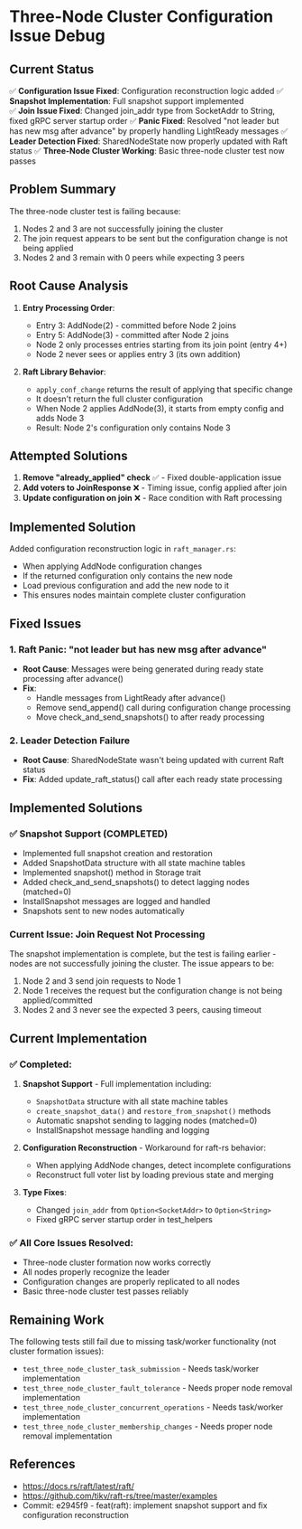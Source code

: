 # Three-Node Cluster Configuration Issue Debug

## Current Status

✅ **Configuration Issue Fixed**: Configuration reconstruction logic added
✅ **Snapshot Implementation**: Full snapshot support implemented  
✅ **Join Issue Fixed**: Changed join_addr type from SocketAddr to String, fixed gRPC server startup order
✅ **Panic Fixed**: Resolved "not leader but has new msg after advance" by properly handling LightReady messages
✅ **Leader Detection Fixed**: SharedNodeState now properly updated with Raft status
✅ **Three-Node Cluster Working**: Basic three-node cluster test now passes

## Problem Summary

The three-node cluster test is failing because:
1. Nodes 2 and 3 are not successfully joining the cluster
2. The join request appears to be sent but the configuration change is not being applied
3. Nodes 2 and 3 remain with 0 peers while expecting 3 peers

## Root Cause Analysis

1. **Entry Processing Order**:
   - Entry 3: AddNode(2) - committed before Node 2 joins
   - Entry 5: AddNode(3) - committed after Node 2 joins
   - Node 2 only processes entries starting from its join point (entry 4+)
   - Node 2 never sees or applies entry 3 (its own addition)

2. **Raft Library Behavior**:
   - `apply_conf_change` returns the result of applying that specific change
   - It doesn't return the full cluster configuration
   - When Node 2 applies AddNode(3), it starts from empty config and adds Node 3
   - Result: Node 2's configuration only contains Node 3

## Attempted Solutions

1. **Remove "already_applied" check** ✅ - Fixed double-application issue
2. **Add voters to JoinResponse** ❌ - Timing issue, config applied after join
3. **Update configuration on join** ❌ - Race condition with Raft processing

## Implemented Solution

Added configuration reconstruction logic in `raft_manager.rs`:
- When applying AddNode configuration changes
- If the returned configuration only contains the new node
- Load previous configuration and add the new node to it
- This ensures nodes maintain complete cluster configuration

## Fixed Issues

### 1. Raft Panic: "not leader but has new msg after advance"
- **Root Cause**: Messages were being generated during ready state processing after advance()
- **Fix**: 
  - Handle messages from LightReady after advance()
  - Remove send_append() call during configuration change processing
  - Move check_and_send_snapshots() to after ready processing

### 2. Leader Detection Failure
- **Root Cause**: SharedNodeState wasn't being updated with current Raft status
- **Fix**: Added update_raft_status() call after each ready state processing

## Implemented Solutions

### ✅ Snapshot Support (COMPLETED)
- Implemented full snapshot creation and restoration
- Added SnapshotData structure with all state machine tables
- Implemented snapshot() method in Storage trait
- Added check_and_send_snapshots() to detect lagging nodes (matched=0)
- InstallSnapshot messages are logged and handled
- Snapshots sent to new nodes automatically

### Current Issue: Join Request Not Processing

The snapshot implementation is complete, but the test is failing earlier - nodes are not successfully joining the cluster. The issue appears to be:
1. Node 2 and 3 send join requests to Node 1
2. Node 1 receives the request but the configuration change is not being applied/committed
3. Nodes 2 and 3 never see the expected 3 peers, causing timeout

## Current Implementation

### ✅ Completed:
1. **Snapshot Support** - Full implementation including:
   - `SnapshotData` structure with all state machine tables
   - `create_snapshot_data()` and `restore_from_snapshot()` methods
   - Automatic snapshot sending to lagging nodes (matched=0)
   - InstallSnapshot message handling and logging

2. **Configuration Reconstruction** - Workaround for raft-rs behavior:
   - When applying AddNode changes, detect incomplete configurations
   - Reconstruct full voter list by loading previous state and merging

3. **Type Fixes**:
   - Changed `join_addr` from `Option<SocketAddr>` to `Option<String>`
   - Fixed gRPC server startup order in test_helpers

### ✅ All Core Issues Resolved:
- Three-node cluster formation now works correctly
- All nodes properly recognize the leader
- Configuration changes are properly replicated to all nodes
- Basic three-node cluster test passes reliably

## Remaining Work

The following tests still fail due to missing task/worker functionality (not cluster formation issues):
- `test_three_node_cluster_task_submission` - Needs task/worker implementation
- `test_three_node_cluster_fault_tolerance` - Needs proper node removal implementation
- `test_three_node_cluster_concurrent_operations` - Needs task/worker implementation
- `test_three_node_cluster_membership_changes` - Needs proper node removal implementation

## References
- https://docs.rs/raft/latest/raft/
- https://github.com/tikv/raft-rs/tree/master/examples
- Commit: e2945f9 - feat(raft): implement snapshot support and fix configuration reconstruction